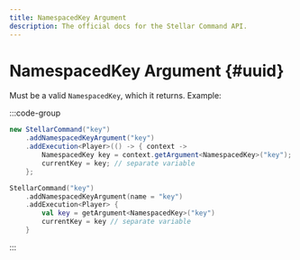 ```yaml
---
title: NamespacedKey Argument
description: The official docs for the Stellar Command API.
---
```


# NamespacedKey Argument {#uuid}

Must be a valid `NamespacedKey`, which it returns. Example:

:::code-group
```Java
new StellarCommand("key")
    .addNamespacedKeyArgument("key")
    .addExecution<Player>(() -> { context ->
        NamespacedKey key = context.getArgument<NamespacedKey>("key");
        currentKey = key; // separate variable
    };
```
```Kotlin
StellarCommand("key")
    .addNamespacedKeyArgument(name = "key")
    .addExecution<Player> {
        val key = getArgument<NamespacedKey>("key")
        currentKey = key // separate variable
    }
```
:::